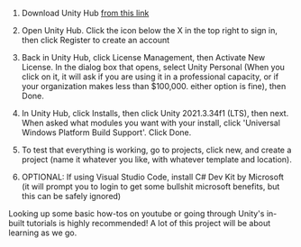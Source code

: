 1. Download Unity Hub <a href="https://public-cdn.cloud.unity3d.com/hub/prod/UnityHubSetup.exe"> from this link</a>

2. Open Unity Hub. Click the icon below the X in the top right to sign in, then click Register to create an account

3. Back in Unity Hub, click License Management, then Activate New License. In the dialog box that opens, select Unity Personal (When you click on it, it will ask if you are using it in a professional capacity, or if your organization makes less than $100,000. either option is fine), then Done.

4. In Unity Hub, click Installs, then click Unity 2021.3.34f1 (LTS), then next. When asked what modules you want with your install, click 'Universal Windows Platform Build Support'. Click Done.

5. To test that everything is working, go to projects, click new, and create a project (name it whatever you like, with whatever template and location).

6. OPTIONAL: If using Visual Studio Code, install C# Dev Kit by Microsoft (it will prompt you to login to get some bullshit microsoft benefits, but this can be safely ignored)

Looking up some basic how-tos on youtube or going through Unity's in-built tutorials is highly recommended! A lot of this project will be about learning as we go.